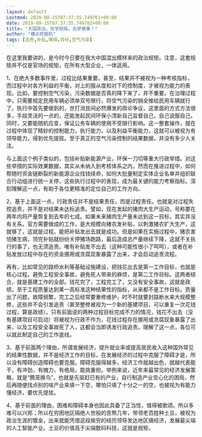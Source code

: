 ```yaml
---
layout: default
Lastmod: 2020-08-15T07:37:55.749761+00:00
date: 2019-09-15T07:37:55.749702+00:00
title: "大国政治，先学规矩，后学做事！"
author: "槽点挖掘机"
tags: [追责,补贴,障碍,目标,空气污染]
---
```


在这里我要讲的，是今时今日要在我大中国混出模样来的政治规矩。注意，这套规矩并不仅是官场的规矩，在所有大型企业，一体适用。

1、在绝大多数事件里，过程比结果重要。甚至，结果并不被视为一种考核指标，而过程中对各方利益的平衡，对上的服从度和对下的控制度，才被视为能力的表现。比如，要控制空气污染，污染数据是否真的降下来了，并不重要。在治理过程中，只需要规定民用车辆必须单双号限行，将空气污染的锅全推给民用车辆就行了。执行中首先要做到的，世打消民间必然爆发的舆论争议，这里面的方式方法很多，手段灵活的一点的，还能发起民间环保小清新自己监督自己，自己说服自己。同时，又要能随机应变，保证公务车辆的使用不受限行影响。这一整套操作，就在过程中体现了精妙的控制能力，执行能力，以及利益平衡能力，这就可以被视为有领导能力，得到优先提拔。至于真正的空气污染控制的结果数据，并没有多少人关注。

与上面这个例子类似的，包括补贴新能源产业，环保一刀切等重大行政举措。对这些举措的实际效果数据，其实从未纳入到考核体系之内，然而在推进过程中，如何帮随时资金链断裂的新能源企业找钱续命，如何大批量制定实体企业名单并组织联合行动组进行统一关停，这些执行过程中的表现，成为最关键的能力考察指标。深刻理解这一点，有助于各位更精准的定位自己的工作方向。

2、基于上面这一点，行政责任并不是结果责任，而是过程责任。也就是对过程失控追责，并不是对结果未达标追责。譬如，现在发起的猪肉大生产运动，号称要在两年内将产量恢复到去年的七成。如果未来猪肉生产量未达到这一目标，其实并没有关系。官方需要做成的工作，是大规模向猪农发补贴，以刺激猪农扩大生产，这就够了，这就是过程。能把补贴发出去就是成功。但是如果在实施过程中，猪农害怕猪生病，领完补贴就纷纷关停猪场跑路，最后造成总产量继续下降，这就不关执行的事了，也无须追责。唯有补贴发不出去（这种可能性很小了呵呵），或者在补贴发放过程中存在的资金挪用或贪腐现象暴露了出来，才会启动追责流程。

再有，比如常见的路桥水利等基础设施建设，把钱花出去是第一工作目标，也就是核心过程。避免工程安全事故，避免死人带来的麻烦，是第二工作目标。这两者结合，就是基建工作的全部。钱花完了，工程完工了，又没有安全事故，这就是政绩。至于工程质量达到某一高标准这种结果性的指标，从来都不是工作目标。质量出了问题，故障频繁，完工之后经常要重修维护，时不时就要封路断水来大规模整修，这些并不会引发追责（甚至整修被视为一个新的基建项目，可以重复一次花钱过程，算是政绩）。只有前面说的两种过程目标完成不力的情况，钱花不出去（没有基建项目可启动）将被视为行政不作为，花钱过程存在挪用或贪腐现象暴露了出来，以及工程安全事故死了人，这都会当即诱发行政追责。理解了这一点，各位可以就此制定自己的工作底线。

3、基于前面两个理由，所谓发展经济，提升就业率或提高居民收入这种国外常见的结果性数据，并不是经济工作的目标，在发展经济的过程中克服了障碍才是，所以没有障碍创造障碍也要克服。障碍克服得越多，经济工作就越出色，就越代表能干，有冲劲，有魄力，有格局，能挑重担。举例来说，近年来最常见的经济发展策略，就是“腾笼换鸟”，也就是先驱赶已有的产业，自行制造产业空心化的困局，然后再随便找点别的啥产业来填一下空，哪怕只填了十分之一的空，也被视为有能力懂经济，要优先提拔。

4、基于前面的理由，困难和障碍本身也因此具备了正当性，值得被歌颂。所以多难可以兴邦；所以在穷困地区隔绝人世般的苦熬几年，带领老百姓种土豆，被视为政治生涯的镀金，出来就能凭借这段挨穷的经历领导发达地区搞经济，发展最尖端的人工智能产业。土豆的价值高于尖端数码科技，这就是规矩。
